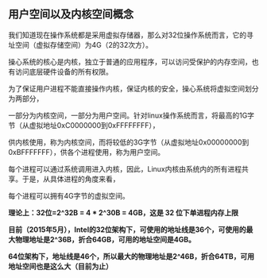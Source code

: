 ## 用户空间以及内核空间概念

我们知道现在操作系统都是采用虚拟存储器，那么对32位操作系统而言，它的寻址空间（虚拟存储空间）为4G（2的32次方）。

操心系统的核心是内核，独立于普通的应用程序，可以访问受保护的内存空间，也有访问底层硬件设备的所有权限。

为了保证用户进程不能直接操作内核，保证内核的安全，操心系统将虚拟空间划分为两部分，

一部分为内核空间，一部分为用户空间。针对linux操作系统而言，将最高的1G字节（从虚拟地址0xC0000000到0xFFFFFFFF），

供内核使用，称为内核空间，而将较低的3G字节（从虚拟地址0x00000000到0xBFFFFFFF），供各个进程使用，称为用户空间。

每个进程可以通过系统调用进入内核，因此，Linux内核由系统内的所有进程共享。于是，从具体进程的角度来看，

每个进程可以拥有4G字节的虚拟空间。

**理论上：32位=2^32B = 4 * 2^30B = 4GB，这是 32 位下单进程内存上限**

**目前（2015年5月），Intel的32位架构下，可使用的地址线是36个，可使用的最大物理地址是2^36B，折合64GB，可用的地址空间是4GB。**

**64位架构下，地址线是46个，所以最大的物理地址是2^46B，折合64TB，可用地址空间也是这么大（目前为止）**


